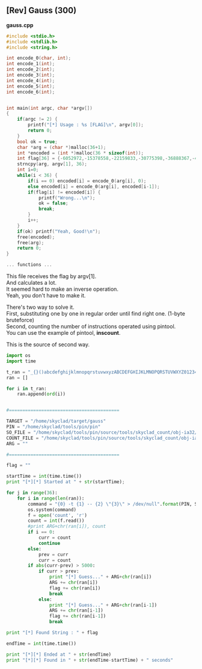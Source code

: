 ## [Rev] Gauss (300)

**gauss.cpp**
```c++
#include <stdio.h>
#include <stdlib.h>
#include <string.h>

int encode_0(char, int);
int encode_1(int);
int encode_2(int);
int encode_3(int);
int encode_4(int);
int encode_5(int);
int encode_6(int);


int main(int argc, char *argv[])
{
	if(argc != 2) {
		printf("[*] Usage : %s [FLAG]\n", argv[0]);
		return 0;
	}
	bool ok = true;
	char *arg = (char *)malloc(36+1);
	int *encoded = (int *)malloc(36 * sizeof(int));
	int flag[36] = {-6052972,-15378558,-22159833,-30775398,-36888367,-47107730,-54322624,-60859955,-68718019,-75393136,-85214655,-93743209,-100985722,-111078663,-119560006,-126056768,-133372787,-140466792,-150374773,-158279230,-167702626,-170491341,-183066828,-191341263,-198538836,-201896377,-208032339,-218146696,-226771716,-232669417,-241296094,-248187956,-253545033,-259326678,-264556281,-271760208};
	strncpy(arg, argv[1], 36);
	int i=0;
	while(i < 36) {
		if(i == 0) encoded[i] = encode_0(arg[i], 0);
		else encoded[i] = encode_0(arg[i], encoded[i-1]);
		if(flag[i] != encoded[i]) {
			printf("Wrong...\n");
			ok = false;
			break;
		}
		i++;
	}
	if(ok) printf("Yeah, Good!\n");
	free(encoded);
	free(arg);
	return 0;
}

... functions ...
```

This file receives the flag by argv[1].  
And calculates a lot.  
It seemed hard to make an inverse operation.  
Yeah, you don't have to make it.  

There's two way to solve it.  
First, substituting one by one in regular order until find right one. (1-byte bruteforce)  
Second, counting the number of instructions operated using pintool.  
You can use the example of pintool, **inscount**.  

This is the source of second way.
```python
import os
import time

t_ran = "_{}()abcdefghijklmnopqrstuvwxyzABCDEFGHIJKLMNOPQRSTUVWXYZ0123456789 !#$%&\'*+,-./:;<=>?@[]^|~"
ran = []

for i in t_ran:
	ran.append(ord(i))


#=========================================

TARGET = "/home/skyclad/target/gauss"
PIN = "/home/skyclad/tools/pin/pin"
SO_FILE = "/home/skyclad/tools/pin/source/tools/skyclad_count/obj-ia32/MyPinTool.so"
COUNT_FILE = "/home/skyclad/tools/pin/source/tools/skyclad_count/obj-ia32/count"
ARG = ""

#=========================================

flag = ""

startTime = int(time.time())
print "[*][*] Started at " + str(startTime);

for j in range(36):
	for i in range(len(ran)):
		command = "{0} -t {1} -- {2} \"{3}\" > /dev/null".format(PIN, SO_FILE, TARGET, ARG+chr(ran[i]))
		os.system(command)
		f = open('count', 'r')
		count = int(f.read())
		#print ARG+chr(ran[i]), count
		if i == 0:
			curr = count
			continue
		else:
			prev = curr
			curr = count
		if abs(curr-prev) > 5000:
			if curr > prev:
				print "[*] Guess..." + ARG+chr(ran[i])
				ARG += chr(ran[i])
				flag += chr(ran[i])
				break
			else:
				print "[*] Guess..." + ARG+chr(ran[i-1])
				ARG += chr(ran[i-1])
				flag += chr(ran[i-1])
				break

print "[*] Found String : " + flag

endTime = int(time.time())

print "[*][*] Ended at " + str(endTime)
print "[*][*] Found in " + str(endTime-startTime) + " seconds"
```